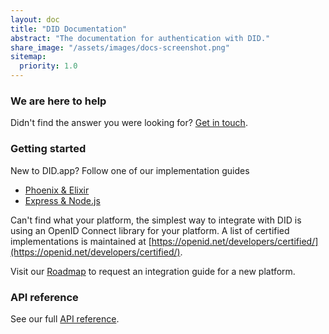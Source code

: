 ```yaml
---
layout: doc
title: "DID Documentation"
abstract: "The documentation for authentication with DID."
share_image: "/assets/images/docs-screenshot.png"
sitemap:
  priority: 1.0
---
```


### We are here to help

Didn't find the answer you were looking for? [Get in touch](mailto:team@did.app).

### Getting started

New to DID.app? Follow one of our implementation guides

- [Phoenix & Elixir](/guides/phoenix-elixir-openid-connect-integration)
- [Express & Node.js](/guides/express-nodejs-openid-connect-integration)

Can't find what your platform, the simplest way to integrate with DID is using an OpenID Connect library for your platform.
A list of certified implementations is maintained at [https://openid.net/developers/certified/](https://openid.net/developers/certified/).

Visit our [Roadmap](https://did.nolt.io) to request an integration guide for a new platform.

### API reference

See our full [API reference](/docs/api).
